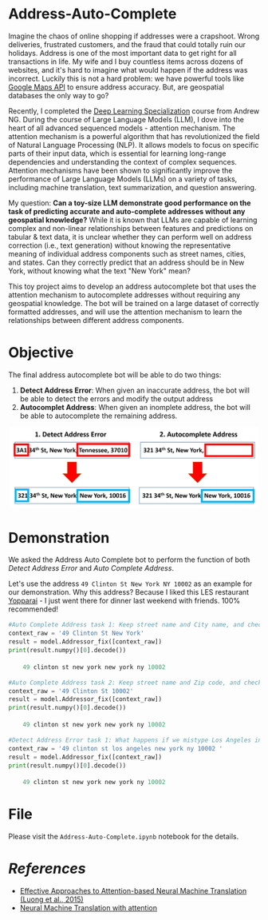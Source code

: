 # Address-Auto-Complete
Imagine the chaos of online shopping if addresses were a crapshoot. Wrong deliveries, frustrated customers, and the fraud that could totally ruin our holidays. Address is one of the most important data to get right for all transactions in life. My wife and I buy countless items across dozens of websites, and it's hard to imagine what would happen if the address was incorrect. Luckily this is not a hard problem: we have powerful tools like [Google Maps API](https://developers.google.com/maps/documentation/javascript) to ensure address accuracy. But, are geospatial databases the only way to go?

Recently, I completed the [Deep Learning Specialization](https://coursera.org/share/91ebf1ef9abec8ef3cb7f8f33509206e) course from Andrew NG. During the course of Large Language Models (LLM), I dove into the heart of all advanced sequenced models - attention mechanism. The attention mechanism is a powerful algorithm that has revolutionized the field of Natural Language Processing (NLP). It allows models to focus on specific parts of their input data, which is essential for learning long-range dependencies and understanding the context of complex sequences. Attention mechanisms have been shown to significantly improve the performance of Large Language Models (LLMs) on a variety of tasks, including machine translation, text summarization, and question answering.

My question: **Can a toy-size LLM demonstrate good performance on the task of predicting accurate and auto-complete addresses without any geospatial knowledge?** While it is known that LLMs are capable of learning complex and non-linear relationships between features and predictions on tabular & text data, it is unclear whether they can perform well on address correction (i.e., text generation) without knowing the representative meaning of individual address components such as street names, cities, and states. Can they correctly predict that an address should be in New York, without knowing what the text "New York" mean?

This toy project aims to develop an address autocomplete bot that uses the attention mechanism to autocomplete addresses without requiring any geospatial knowledge. The bot will be trained on a large dataset of correctly formatted addresses, and will use the attention mechanism to learn the relationships between different address components. 

# Objective
The final address autocomplete bot will be able to do two things:
  1. **Detect Address Error**: When given an inaccurate address, the bot will be able to detect the errors and modify the output address
  2. **Autocomplet Address**: When given an inomplete address, the bot will be able to autocomplete the remaining address.

<p align="center">
    <img src="image/bot_function_1.PNG" width="500"> <br>
</p>

# Demonstration
We asked the Address Auto Complete bot to perform the function of both *Detect Address Error* and *Auto Complete Address*. 

Let's use the address `49 Clinton St New York NY 10002` as an example for our demonstration. Why this address? Because I liked this LES restaurant [Yopparai](https://maps.app.goo.gl/NqEAyHaA3Ay3qE2q9) - I just went there for dinner last weekend with friends. 100% recommended!

```python
#Auto Complete Address task 1: Keep street name and City name, and check if the bot can complete the rest
context_raw = '49 Clinton St New York'
result = model.Addressor_fix([context_raw]) 
print(result.numpy()[0].decode())

    49 clinton st new york new york ny 10002 
```

```python
#Auto Complete Address task 2: Keep street name and Zip code, and check if the bot can complete the rest
context_raw = '49 Clinton St 10002'
result = model.Addressor_fix([context_raw]) 
print(result.numpy()[0].decode())

    49 clinton st new york new york ny 10002 
```

```python
#Detect Address Error task 1: What happens if we mistype Los Angeles instead of New York
context_raw = '49 clinton st los angeles new york ny 10002 '
result = model.Addressor_fix([context_raw]) 
print(result.numpy()[0].decode())

    49 clinton st new york new york ny 10002 
```

# File
Please visit the `Address-Auto-Complete.ipynb` notebook for the details.

# *References*
  - [Effective Approaches to Attention-based Neural Machine Translation (Luong et al., 2015)](https://arxiv.org/abs/1508.04025v5)
  - [Neural Machine Translation with attention](https://www.tensorflow.org/text/tutorials/nmt_with_attention)